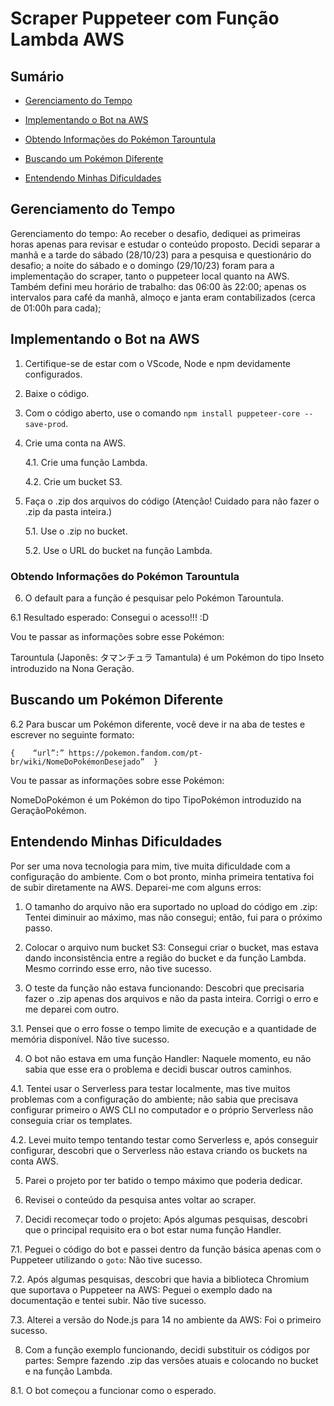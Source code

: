 # Scraper Puppeteer com Função Lambda AWS 

  

## Sumário 

  

- [Gerenciamento do Tempo](#gerenciamento-do-tempo) 

- [Implementando o Bot na AWS](#implementando-o-bot-na-aws) 

- [Obtendo Informações do Pokémon Tarountula](#obtendo-informações-do-pokémon-tarountula) 

- [Buscando um Pokémon Diferente](#buscando-um-pokémon-diferente) 

- [Entendendo Minhas Dificuldades](#entendendo-minhas-dificuldades) 

  

## Gerenciamento do Tempo 

  

Gerenciamento do tempo: 
Ao receber o desafio, dediquei as primeiras horas apenas para revisar e estudar o conteúdo proposto.  Decidi separar a manhã e a tarde do sábado (28/10/23) para a pesquisa e questionário do desafio; a noite do sábado e o domingo (29/10/23) foram para a implementação do scraper, tanto o puppeteer local quanto na AWS. 
Também defini meu horário de trabalho: das 06:00 às 22:00; apenas os intervalos para café da manhã, almoço e janta eram contabilizados (cerca de 01:00h para cada);   

  

## Implementando o Bot na AWS 

  

1. Certifique-se de estar com o VScode, Node e npm devidamente configurados. 

2. Baixe o código. 

3. Com o código aberto, use o comando `npm install puppeteer-core --save-prod`. 

4. Crie uma conta na AWS. 

   4.1. Crie uma função Lambda. 

   4.2. Crie um bucket S3. 

5. Faça o .zip dos arquivos do código (Atenção! Cuidado para não fazer o .zip da pasta inteira.) 

   5.1. Use o .zip no bucket. 

   5.2. Use o URL do bucket na função Lambda. 

### Obtendo Informações do Pokémon Tarountula

6. O default para a função é pesquisar pelo Pokémon Tarountula. 

   
 
 
 6.1 Resultado esperado: 
Consegui o acesso!!! :D 

  

  

Vou te passar as informações sobre esse Pokémon: 

  

Tarountula (Japonês: タマンチュラ Tamantula) é um Pokémon do tipo Inseto introduzido na Nona Geração. 

  

## Buscando um Pokémon Diferente 

  

6.2 Para buscar um Pokémon diferente, você deve ir na aba de testes e escrever no seguinte formato:  

``{   
   “url”:” https://pokemon.fandom.com/pt-br/wiki/NomeDoPokémonDesejado” 
}``

  

Vou te passar as informações sobre esse Pokémon: 

  

NomeDoPokémon é um Pokémon do tipo TipoPokémon introduzido na GeraçãoPokémon. 

  

## Entendendo Minhas Dificuldades 

  

Por ser uma nova tecnologia para mim, tive muita dificuldade com a configuração do ambiente. Com o bot pronto, minha primeira tentativa foi de subir diretamente na AWS. Deparei-me com alguns erros: 

  

1. O tamanho do arquivo não era suportado no upload do código em .zip: Tentei diminuir ao máximo, mas não consegui; então, fui para o próximo passo. 

2. Colocar o arquivo num bucket S3: Consegui criar o bucket, mas estava dando inconsistência entre a região do bucket e da função Lambda. Mesmo corrindo esse erro, não tive sucesso. 

3. O teste da função não estava funcionando: Descobri que precisaria fazer o .zip apenas dos arquivos e não da pasta inteira. Corrigi o erro e me deparei com outro. 

3.1. Pensei que o erro fosse o tempo limite de execução e a quantidade de memória disponível. Não tive sucesso. 

4. O bot não estava em uma função Handler: Naquele momento, eu não sabia que esse era o problema e decidi buscar outros caminhos. 

4.1. Tentei usar o Serverless para testar localmente, mas tive muitos problemas com a configuração do ambiente; não sabia que precisava configurar primeiro o AWS CLI no computador e o próprio Serverless não conseguia criar os templates. 

4.2. Levei muito tempo tentando testar como Serverless e, após conseguir configurar, descobri que o Serverless não estava criando os buckets na conta AWS. 

5. Parei o projeto por ter batido o tempo máximo que poderia dedicar. 

6. Revisei o conteúdo da pesquisa antes voltar ao scraper. 

7. Decidi recomeçar todo o projeto: Após algumas pesquisas, descobri que o principal requisito era o bot estar numa função Handler. 

7.1. Peguei o código do bot e passei dentro da função básica apenas com o Puppeteer utilizando o `goto`: Não tive sucesso. 

7.2. Após algumas pesquisas, descobri que havia a biblioteca Chromium que suportava o Puppeteer na AWS: Peguei o exemplo dado na documentação e tentei subir. Não tive sucesso. 

7.3. Alterei a versão do Node.js para 14 no ambiente da AWS: Foi o primeiro sucesso. 

8. Com a função exemplo funcionando, decidi substituir os códigos por partes: Sempre fazendo .zip das versões atuais e colocando no bucket e na função Lambda. 

8.1. O bot começou a funcionar como o esperado. 
